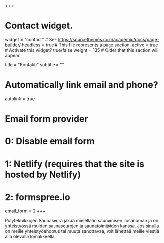 +++
# Contact widget.
widget = "contact"  # See https://sourcethemes.com/academic/docs/page-builder/
headless = true  # This file represents a page section.
active = true  # Activate this widget? true/false
weight = 135  # Order that this section will appear.

title = "Kontakti"
subtitle = ""

# Automatically link email and phone?
autolink = true

# Email form provider
#   0: Disable email form
#   1: Netlify (requires that the site is hosted by Netlify)
#   2: formspree.io
email_form = 2
+++

Polyteknikkojen Saunaseura jakaa mielellään saunomisen ilosanoman ja on yhteistyössä muiden saunaseurojen ja saunatoimijoiden kanssa. Jos sinulla on meille yhteistyöehdotus tai muuta sanottavaa, voit lähettää meille viestiä alla olevalla lomakkeella.
